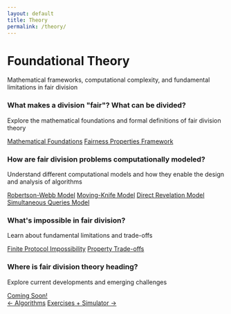 ```yaml
---
layout: default
title: Theory
permalink: /theory/
---
```


<div class="page-header">
  <h1 class="page-title">Foundational Theory</h1>
  <p class="page-description">Mathematical frameworks, computational complexity, and fundamental limitations in fair division</p>
</div>

<div class="theory-questions">

  <div class="question-block">
    <h3>What makes a division "fair"? What can be divided?</h3>
    <p>Explore the mathematical foundations and formal definitions of fair division theory</p>
    <div class="question-links">
      <a href="{{ '/foundations/' | relative_url }}">Mathematical Foundations</a>
      <a href="{{ '/fairness-properties/' | relative_url }}">Fairness Properties Framework</a>
    </div>
  </div>

  <div class="question-block">
    <h3>How are fair division problems computationally modeled?</h3>
    <p>Understand different computational models and how they enable the design and analysis of algorithms</p>
    <div class="question-links">
      <a href="{{ '/robertson-webb-query-model/' | relative_url }}">Robertson-Webb Model</a>
      <a href="{{ '/moving-knife-model/' | relative_url }}">Moving-Knife Model</a>
      <a href="{{ '/direct-revelation-model/' | relative_url }}">Direct Revelation Model</a>
      <a href="{{ '/simultaneous-queries-model/' | relative_url }}">Simultaneous Queries Model</a>
    </div>
  </div>

  <div class="question-block">
    <h3>What's impossible in fair division?</h3>
    <p>Learn about fundamental limitations and trade-offs</p>
    <div class="question-links coming-soon">
      <a href="{{ '/impossibility/' | relative_url }}">Finite Protocol Impossibility</a>
      <a href="{{ '/tradeoffs/' | relative_url }}">Property Trade-offs</a>
    </div>
  </div>

  <div class="question-block">
    <h3>Where is fair division theory heading?</h3>
    <p>Explore current developments and emerging challenges</p>
    <div class="question-links coming-soon">
      <a href="/theory/impossibility/">Coming Soon!</a>
    </div>
  </div>
</div>

<footer class="algorithm-navigation">
  <a href="{{ '/' | relative_url }}" class="nav-button secondary">← Algorithms</a>
  <a href="{{ '/exercises/' | relative_url }}" class="nav-button primary">Exercises + Simulator →</a>
</footer>